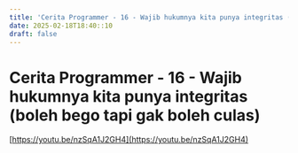 ```yaml
---
title: 'Cerita Programmer - 16 - Wajib hukumnya kita punya integritas (boleh bego tapi gak boleh culas)'
date: 2025-02-18T18:40::10
draft: false
---
```


# Cerita Programmer - 16 - Wajib hukumnya kita punya integritas (boleh bego tapi gak boleh culas)

[https://youtu.be/nzSqA1J2GH4](https://youtu.be/nzSqA1J2GH4)
